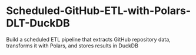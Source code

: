 # Scheduled-GitHub-ETL-with-Polars-DLT-DuckDB
Build a scheduled ETL pipeline that extracts GitHub repository data, transforms it with Polars, and stores results in DuckDB
